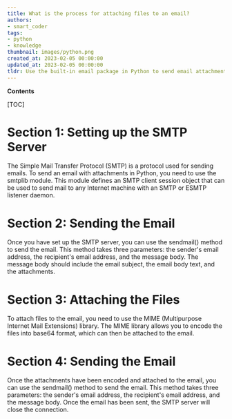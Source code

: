 ```yaml
---
title: What is the process for attaching files to an email?
authors:
- smart_coder
tags:
- python
- knowledge
thumbnail: images/python.png
created_at: 2023-02-05 00:00:00
updated_at: 2023-02-05 00:00:00
tldr: Use the built-in email package in Python to send email attachments.
---
```


**Contents**

[TOC]

# Section 1: Setting up the SMTP Server

The Simple Mail Transfer Protocol (SMTP) is a protocol used for sending emails. To send an email with attachments in Python, you need to use the smtplib module. This module defines an SMTP client session object that can be used to send mail to any Internet machine with an SMTP or ESMTP listener daemon.

# Section 2: Sending the Email

Once you have set up the SMTP server, you can use the sendmail() method to send the email. This method takes three parameters: the sender's email address, the recipient's email address, and the message body. The message body should include the email subject, the email body text, and the attachments.

# Section 3: Attaching the Files

To attach files to the email, you need to use the MIME (Multipurpose Internet Mail Extensions) library. The MIME library allows you to encode the files into base64 format, which can then be attached to the email.

# Section 4: Sending the Email

Once the attachments have been encoded and attached to the email, you can use the sendmail() method to send the email. This method takes three parameters: the sender's email address, the recipient's email address, and the message body. Once the email has been sent, the SMTP server will close the connection.
